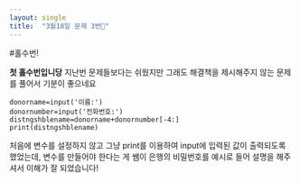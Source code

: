 ```yaml
---
layout: single
title:  "3월18일 문제 3번🤗"
---
```


#홀수번!

**첫 홀수번입니당**  지난번 문제들보다는 쉬웠지만 그래도 해결책을 제시해주지 않는 문제를 풀어서 기분이 좋으네요

~~~
donorname=input('이름:')
donornumber=input('전화번호:')
distngshblename=donorname+donornumber[-4:]
print(distngshblename)
~~~

처음에 변수를 설정하지 않고 그냥 print를 이용하여 input에 입력된 값이 출력되도록 했었는데, 변수를 만들어야 한다는 게 쌤이 은행의 비밀번호를 예시로 들어 설명을 해주셔서 이해가 잘 되었습니다!
